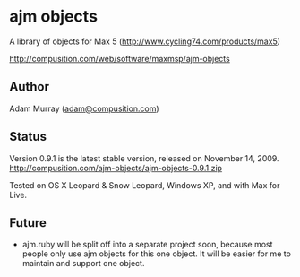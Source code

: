 # ajm objects #

A library of objects for Max 5 (<http://www.cycling74.com/products/max5>)

<http://compusition.com/web/software/maxmsp/ajm-objects>

  
## Author ##

Adam Murray (adam@compusition.com)


## Status ##

Version 0.9.1 is the latest stable version, released on November 14, 2009.
<br/>
<http://compusition.com/ajm-objects/ajm-objects-0.9.1.zip><br/>

Tested on OS X Leopard & Snow Leopard, Windows XP, and with Max for Live.


## Future ##

* ajm.ruby will be split off into a separate project soon, because most people only use ajm objects
  for this one object. It will be easier for me to maintain and support one object.
